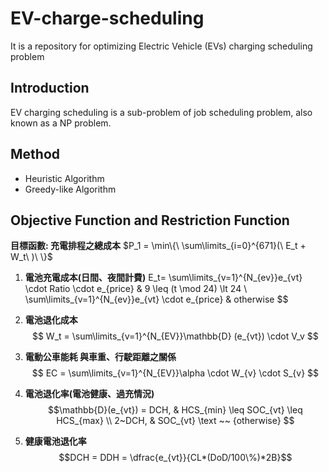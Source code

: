# EV-charge-scheduling
It is a repository for optimizing Electric Vehicle (EVs) charging scheduling problem
## Introduction
EV charging scheduling is a sub-problem of job scheduling problem, also known as a NP problem.
## Method
- Heuristic Algorithm
- Greedy-like Algorithm

## Objective Function and Restriction Function
**目標函數: 充電排程之總成本**
$P_1 = \min\{\ \sum\limits_{i=0}^{671}(\ E_t + W_t\ )\ \}$

1. **電池充電成本(日間、夜間計費)**
E_t=
        \sum\limits_{v=1}^{N_{ev}}e_{vt} \cdot Ratio \cdot e_{price} 
        & 9 \leq (t \mod 24) \lt 24
        \\
        \sum\limits_{v=1}^{N_{ev}}e_{vt} \cdot e_{price} 
        & otherwise
$$

2. **電池退化成本**
$$ W_t = \sum\limits_{v=1}^{N_{EV}}\mathbb{D} (e_{vt}) \cdot V_v $$

7. **電動公車能耗 與車重、行駛距離之關係**
$$ 
EC = \sum\limits_{v=1}^{N_{EV}}\alpha \cdot W_{v} \cdot S_{v}
$$

10. **電池退化率(電池健康、過充情況)**
$$\mathbb{D}(e_{vt}) =
        DCH,  & HCS_{min} \leq SOC_{vt} \leq HCS_{max}
        \\
        2~DCH, &  SOC_{vt} \text ~~ {otherwise}
$$

11. **健康電池退化率**
$$DCH = DDH = \dfrac{e_{vt}}{CL*(DoD/100\%)*2B}$$



